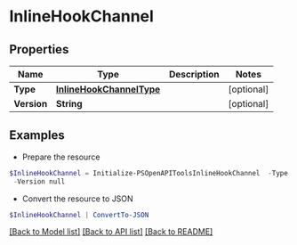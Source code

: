 # InlineHookChannel
## Properties

Name | Type | Description | Notes
------------ | ------------- | ------------- | -------------
**Type** | [**InlineHookChannelType**](InlineHookChannelType.md) |  | [optional] 
**Version** | **String** |  | [optional] 

## Examples

- Prepare the resource
```powershell
$InlineHookChannel = Initialize-PSOpenAPIToolsInlineHookChannel  -Type null `
 -Version null
```

- Convert the resource to JSON
```powershell
$InlineHookChannel | ConvertTo-JSON
```

[[Back to Model list]](../README.md#documentation-for-models) [[Back to API list]](../README.md#documentation-for-api-endpoints) [[Back to README]](../README.md)

